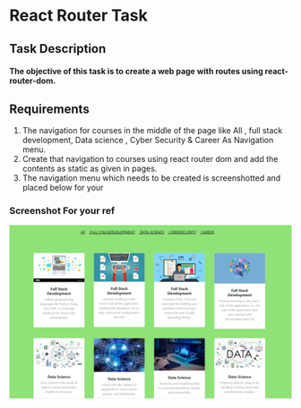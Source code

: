 # React Router Task

## Task Description

####   The objective of this task is to create a web page with routes using react-router-dom.


## Requirements

1. The navigation for courses in the middle of the page like All , full stack development, Data science , Cyber Security & Career As Navigation menu.
2. Create that navigation to courses using react router dom and add the contents as static as given in pages.
3. The navigation menu which needs to be created is screenshotted and placed below for your 


### Screenshot For your ref

![alt text](image.png)
